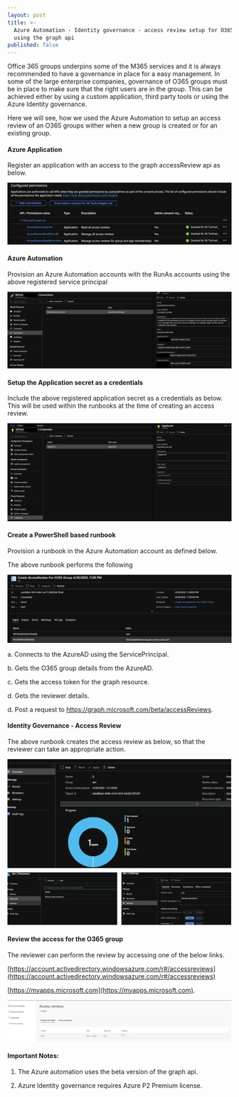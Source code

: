 ```yaml
---
layout: post
title: >-
  Azure Automation - Identity governance - access review setup for O365 groups
  using the graph api
published: false
---
```


Office 365 groups underpins some of the M365 services and it is always recommended to have a governance in place for a easy management. In some of the large enterprise companies, governance of O365 groups must be in place to make sure that the right users are in the group. This can be achieved either by using a custom application, third party tools or using the Azure Identity governance.

Here we will see, how we used the Azure Automation to setup an access review of an O365 groups wither when a new group is created or for an existing group.


#### Azure Application
Register an application with an access to the graph accessReview api as below.

<img src="../images/posts/2-AzureAccessReviewPermissionForApp.png">

#### Azure Automation

Provision an Azure Automation accounts with the RunAs accounts using the above registered service principal

<img src="../images/posts/2-AzureAutomationAppConnection.png">


#### Setup the Application secret as a credentials

Include the above registered application secret as a credentials as below. This will be used within the runbooks at the time of creating an access review.

<img src="../images/posts/2-AzureAutomationAppSecretCredentials.png">

#### Create a PowerShell based runbook 

Provision a runbook in the Azure Automation account as defined below.

<script src="https://gist.github.com/clientbala/8650603e95b5a810b5793321eb31142b.js"></script>

The above runbook performs the following

<img src="../images/posts/2-AzureRunbookAccessReviewExecution.png">

a. Connects to the AzureAD using the ServicePrincipal.

b. Gets the O365 group details from the AzureAD.

c. Gets the access token for the graph resource.

d. Gets the reviewer details.

d. Post a request to https://graph.microsoft.com/beta/accessReviews.

#### Identity Governance - Access Review 

The above runbook creates the access review as below, so that the reviewer can take an appropriate action.

<img src="../images/posts/2-AccessReview-Output.png">

#### Review the access for the O365 group

The reviewer can perform the review by accessing one of the below links. 

[https://account.activedirectory.windowsazure.com/r#/accessreviews](https://account.activedirectory.windowsazure.com/r#/accessreviews) 

[https://myapps.microsoft.com](https://myapps.microsoft.com).


<img src="../images/posts/2-AccessReview-Application.png">

#### Important Notes:

1. The Azure automation uses the beta version of the graph api.

2. Azure Identity governance requires Azure P2 Premium license.
